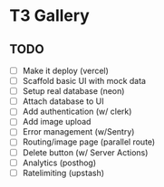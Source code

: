 # T3 Gallery

## TODO

- [ ] Make it deploy (vercel)
- [ ] Scaffold basic UI with mock data
- [ ] Setup real database (neon)
- [ ] Attach database to UI 
- [ ] Add authentication (w/ clerk)
- [ ] Add image upload
- [ ] Error management (w/Sentry)
- [ ] Routing/image page (parallel route)
- [ ] Delete button (w/ Server Actions)
- [ ] Analytics (posthog)
- [ ] Ratelimiting (upstash)
